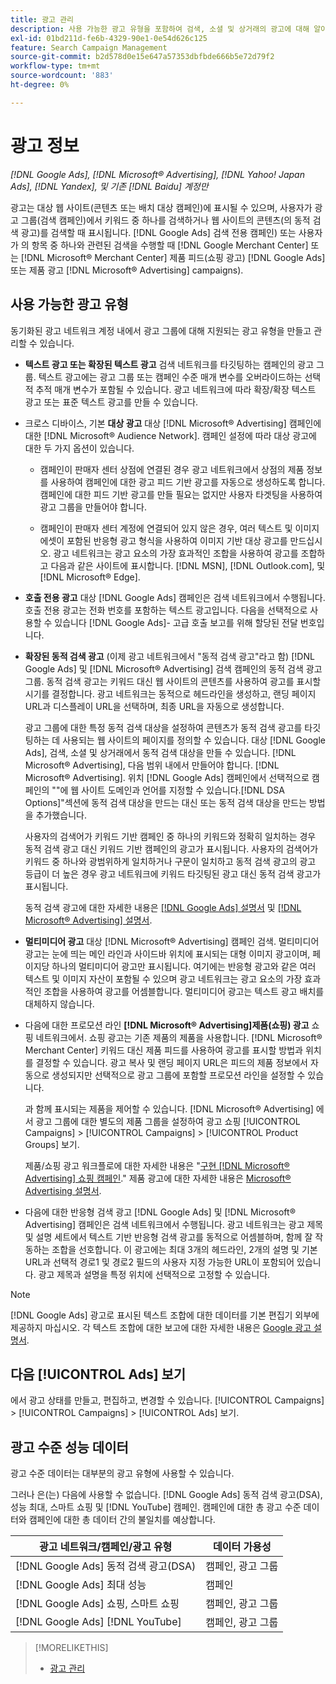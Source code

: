 ```yaml
---
title: 광고 관리
description: 사용 가능한 광고 유형을 포함하여 검색, 소셜 및 상거래의 광고에 대해 알아봅니다.
exl-id: 01bd211d-fe6b-4329-90e1-0e54d626c125
feature: Search Campaign Management
source-git-commit: b2d578d0e15e647a57353dbfbde666b5e72d79f2
workflow-type: tm+mt
source-wordcount: '883'
ht-degree: 0%

---
```


# 광고 정보

*[!DNL Google Ads], [!DNL Microsoft® Advertising], [!DNL Yahoo! Japan Ads], [!DNL Yandex], 및 기존 [!DNL Baidu] 계정만*

광고는 대상 웹 사이트(콘텐츠 또는 배치 대상 캠페인)에 표시될 수 있으며, 사용자가 광고 그룹(검색 캠페인)에서 키워드 중 하나를 검색하거나 웹 사이트의 콘텐츠(의 동적 검색 광고)를 검색할 때 표시됩니다. [!DNL Google Ads] 검색 전용 캠페인) 또는 사용자가 의 항목 중 하나와 관련된 검색을 수행할 때 [!DNL Google Merchant Center] 또는 [!DNL Microsoft® Merchant Center] 제품 피드(쇼핑 광고) [!DNL Google Ads] 또는 제품 광고 [!DNL Microsoft® Advertising] campaigns).

## 사용 가능한 광고 유형

동기화된 광고 네트워크 계정 내에서 광고 그룹에 대해 지원되는 광고 유형을 만들고 관리할 수 있습니다.

* **텍스트 광고 또는 확장된 텍스트 광고** 검색 네트워크를 타깃팅하는 캠페인의 광고 그룹. 텍스트 광고에는 광고 그룹 또는 캠페인 수준 매개 변수를 오버라이드하는 선택적 추적 매개 변수가 포함될 수 있습니다. 광고 네트워크에 따라 확장/확장 텍스트 광고 또는 표준 텍스트 광고를 만들 수 있습니다.

* 크로스 디바이스, 기본 **대상 광고** 대상 [!DNL Microsoft® Advertising] 캠페인에 대한 [!DNL Microsoft® Audience Network]. 캠페인 설정에 따라 대상 광고에 대한 두 가지 옵션이 있습니다.

   * 캠페인이 판매자 센터 상점에 연결된 경우 광고 네트워크에서 상점의 제품 정보를 사용하여 캠페인에 대한 광고 피드 기반 광고를 자동으로 생성하도록 합니다. 캠페인에 대한 피드 기반 광고를 만들 필요는 없지만 사용자 타겟팅을 사용하여 광고 그룹을 만들어야 합니다.

   * 캠페인이 판매자 센터 계정에 연결되어 있지 않은 경우, 여러 텍스트 및 이미지 에셋이 포함된 반응형 광고 형식을 사용하여 이미지 기반 대상 광고를 만드십시오. 광고 네트워크는 광고 요소의 가장 효과적인 조합을 사용하여 광고를 조합하고 다음과 같은 사이트에 표시합니다. [!DNL MSN], [!DNL Outlook.com], 및 [!DNL Microsoft® Edge].

* **호출 전용 광고** 대상 [!DNL Google Ads] 캠페인은 검색 네트워크에서 수행됩니다. 호출 전용 광고는 전화 번호를 포함하는 텍스트 광고입니다. 다음을 선택적으로 사용할 수 있습니다 [!DNL Google Ads]- 고급 호출 보고를 위해 할당된 전달 번호입니다.

* **확장된 동적 검색 광고** (이제 광고 네트워크에서 &quot;동적 검색 광고&quot;라고 함) [!DNL Google Ads] 및 [!DNL Microsoft® Advertising] 검색 캠페인의 동적 검색 광고 그룹. 동적 검색 광고는 키워드 대신 웹 사이트의 콘텐츠를 사용하여 광고를 표시할 시기를 결정합니다. 광고 네트워크는 동적으로 헤드라인을 생성하고, 랜딩 페이지 URL과 디스플레이 URL을 선택하며, 최종 URL을 자동으로 생성합니다.

  광고 그룹에 대한 특정 동적 검색 대상을 설정하여 콘텐츠가 동적 검색 광고를 타깃팅하는 데 사용되는 웹 사이트의 페이지를 정의할 수 있습니다. 대상 [!DNL Google Ads], 검색, 소셜 및 상거래에서 동적 검색 대상을 만들 수 있습니다. [!DNL Microsoft® Advertising], 다음 범위 내에서 만들어야 합니다. [!DNL Microsoft® Advertising]. 위치 [!DNL Google Ads] 캠페인에서 선택적으로 캠페인의 &quot;&quot;에 웹 사이트 도메인과 언어를 지정할 수 있습니다.[!DNL DSA Options]&quot;섹션에 동적 검색 대상을 만드는 대신 또는 동적 검색 대상을 만드는 방법을 추가했습니다.

  사용자의 검색어가 키워드 기반 캠페인 중 하나의 키워드와 정확히 일치하는 경우 동적 검색 광고 대신 키워드 기반 캠페인의 광고가 표시됩니다. 사용자의 검색어가 키워드 중 하나와 광범위하게 일치하거나 구문이 일치하고 동적 검색 광고의 광고 등급이 더 높은 경우 광고 네트워크에 키워드 타깃팅된 광고 대신 동적 검색 광고가 표시됩니다.

  동적 검색 광고에 대한 자세한 내용은 [[!DNL Google Ads] 설명서](https://support.google.com/google-ads/answer/2471185) 및 [[!DNL Microsoft® Advertising] 설명서](https://help.ads.microsoft.com/#apex/ads/en/56794).

* **멀티미디어 광고** 대상 [!DNL Microsoft® Advertising] 캠페인 검색. 멀티미디어 광고는 눈에 띄는 메인 라인과 사이드바 위치에 표시되는 대형 이미지 광고이며, 페이지당 하나의 멀티미디어 광고만 표시됩니다. 여기에는 반응형 광고와 같은 여러 텍스트 및 이미지 자산이 포함될 수 있으며 광고 네트워크는 광고 요소의 가장 효과적인 조합을 사용하여 광고를 어셈블합니다. 멀티미디어 광고는 텍스트 광고 배치를 대체하지 않습니다.

* 다음에 대한 프로모션 라인 **[!DNL Microsoft® Advertising]제품(쇼핑) 광고** 쇼핑 네트워크에서. 쇼핑 광고는 기존 제품의 제품을 사용합니다. [!DNL Microsoft® Merchant Center] 키워드 대신 제품 피드를 사용하여 광고를 표시할 방법과 위치를 결정할 수 있습니다. 광고 복사 및 랜딩 페이지 URL은 피드의 제품 정보에서 자동으로 생성되지만 선택적으로 광고 그룹에 포함할 프로모션 라인을 설정할 수 있습니다.

  과 함께 표시되는 제품을 제어할 수 있습니다. [!DNL Microsoft® Advertising] 에서 광고 그룹에 대한 별도의 제품 그룹을 설정하여 광고 쇼핑 [!UICONTROL Campaigns] > [!UICONTROL Campaigns] > [!UICONTROL Product Groups] 보기.

  제품/쇼핑 광고 워크플로에 대한 자세한 내용은 &quot;[구현 [!DNL Microsoft® Advertising] 쇼핑 캠페인](/help/search-social-commerce/campaign-management/special-campaign-types/microsoft-shopping-campaigns.md).&quot;  제품 광고에 대한 자세한 내용은 [Microsoft® Advertising 설명서](https://help.ads.microsoft.com/#apex/3/en/51082).

* 다음에 대한 반응형 검색 광고 [!DNL Google Ads] 및 [!DNL Microsoft® Advertising] 캠페인은 검색 네트워크에서 수행됩니다. 광고 네트워크는 광고 제목 및 설명 세트에서 텍스트 기반 반응형 검색 광고를 동적으로 어셈블하며, 함께 잘 작동하는 조합을 선호합니다. 이 광고에는 최대 3개의 헤드라인, 2개의 설명 및 기본 URL과 선택적 경로1 및 경로2 필드의 사용자 지정 가능한 URL이 포함되어 있습니다. 광고 제목과 설명을 특정 위치에 선택적으로 고정할 수 있습니다.

>[!NOTE]
>
>[!DNL Google Ads] 광고로 표시된 텍스트 조합에 대한 데이터를 기본 편집기 외부에 제공하지 마십시오. 각 텍스트 조합에 대한 보고에 대한 자세한 내용은 [Google 광고 설명서](https://support.google.com/google-ads/answer/7684791).

## 다음 [!UICONTROL Ads] 보기

에서 광고 상태를 만들고, 편집하고, 변경할 수 있습니다. [!UICONTROL Campaigns] > [!UICONTROL Campaigns] > [!UICONTROL Ads] 보기.

## 광고 수준 성능 데이터

광고 수준 데이터는 대부분의 광고 유형에 사용할 수 있습니다.

그러나 은(는) 다음에 사용할 수 없습니다. [!DNL Google Ads] 동적 검색 광고(DSA), 성능 최대, 스마트 쇼핑 및 [!DNL YouTube] 캠페인. 캠페인에 대한 총 광고 수준 데이터와 캠페인에 대한 총 데이터 간의 불일치를 예상합니다.

| 광고 네트워크/캠페인/광고 유형 | 데이터 가용성 |
|---|---|
| [!DNL Google Ads] 동적 검색 광고(DSA) | 캠페인, 광고 그룹 |
| [!DNL Google Ads] 최대 성능 | 캠페인 |
| [!DNL Google Ads] 쇼핑, 스마트 쇼핑 | 캠페인, 광고 그룹 |
| [!DNL Google Ads] [!DNL YouTube] | 캠페인, 광고 그룹 |

>[!MORELIKETHIS]
>
>* [광고 관리](ad-manage.md)
